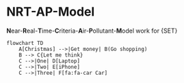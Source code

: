 # NRT-AP-Model
**N**ear-**R**eal-**T**ime-**C**riteria-**A**ir-**P**ollutant-**M**odel work for {SET}

```mermaid
flowchart TD
    A[Christmas] -->|Get money| B(Go shopping)
    B --> C{Let me think}
    C -->|One| D[Laptop]
    C -->|Two| E[iPhone]
    C -->|Three| F[fa:fa-car Car]
```
